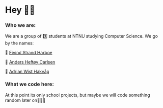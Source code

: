 # Hey 👋🏻

### Who we are:
We are a group of 3️⃣ students at NTNU studying Computer Science. 
We go by the names:

👾  [Eivind Strand Harboe](https://github.com/eposkk)

👾  [Anders Heftøy Carlsen](https://github.com/andershc)

👾  [Adrian Wist Hakvåg](https://github.com/adriawh)

### What we code here:
At this point its only school projects, but maybe we will code something random later on🤷🏼‍♂️

